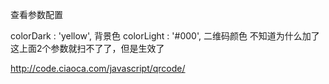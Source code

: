 查看参数配置
            
colorDark : 'yellow', 背景色
colorLight : '#000',    二维码颜色
不知道为什么加了这上面2个参数就扫不了了，但是生效了

http://code.ciaoca.com/javascript/qrcode/